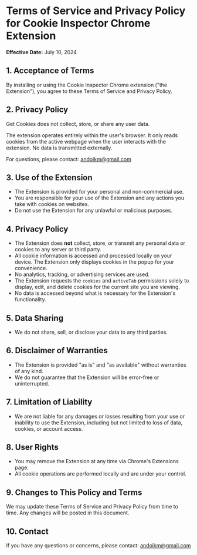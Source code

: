 # Terms of Service and Privacy Policy for Cookie Inspector Chrome Extension

**Effective Date:** July 10, 2024

## 1. Acceptance of Terms
By installing or using the Cookie Inspector Chrome extension ("the Extension"), you agree to these Terms of Service and Privacy Policy.

## 2. Privacy Policy

Get Cookies does not collect, store, or share any user data.

The extension operates entirely within the user's browser. It only reads cookies from the active webpage when the user interacts with the extension. No data is transmitted externally.

For questions, please contact: andoikm@gmail.com

## 3. Use of the Extension
- The Extension is provided for your personal and non-commercial use.
- You are responsible for your use of the Extension and any actions you take with cookies on websites.
- Do not use the Extension for any unlawful or malicious purposes.

## 4. Privacy Policy
- The Extension does **not** collect, store, or transmit any personal data or cookies to any server or third party.
- All cookie information is accessed and processed locally on your device. The Extension only displays cookies in the popup for your convenience.
- No analytics, tracking, or advertising services are used.
- The Extension requests the `cookies` and `activeTab` permissions solely to display, edit, and delete cookies for the current site you are viewing.
- No data is accessed beyond what is necessary for the Extension's functionality.

## 5. Data Sharing
- We do not share, sell, or disclose your data to any third parties.

## 6. Disclaimer of Warranties
- The Extension is provided "as is" and "as available" without warranties of any kind.
- We do not guarantee that the Extension will be error-free or uninterrupted.

## 7. Limitation of Liability
- We are not liable for any damages or losses resulting from your use or inability to use the Extension, including but not limited to loss of data, cookies, or account access.

## 8. User Rights
- You may remove the Extension at any time via Chrome's Extensions page.
- All cookie operations are performed locally and are under your control.

## 9. Changes to This Policy and Terms
We may update these Terms of Service and Privacy Policy from time to time. Any changes will be posted in this document.

## 10. Contact
If you have any questions or concerns, please contact: andoikm@gmail.com
